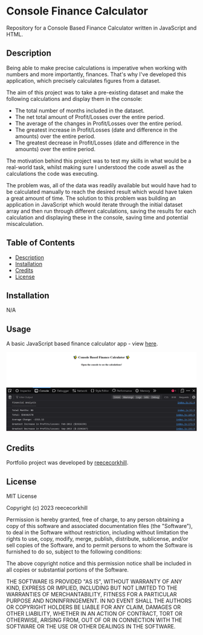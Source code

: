 # Console Finance Calculator
Repository for a Console Based Finance Calculator written in JavaScript and HTML.

## Description

Being able to make precise calculations is imperative when working with numbers and more importantly, finances. That's why I've developed this application, which precisely calculates figures from a dataset.

The aim of this project was to take a pre-existing dataset and make the following calculations and display them in the console:

- The total number of months included in the dataset.
- The net total amount of Profit/Losses over the entire period.
- The average of the changes in Profit/Losses over the entire period.
- The greatest increase in Profit/Losses (date and difference in the amounts) over the entire period.
- The greatest decrease in Profit/Losses (date and difference in the amounts) over the entire period.

The motivation behind this project was to test my skills in what would be a real-world task, whilst making sure I understood the code aswell as the calculations the code was executing.

The problem was, all of the data was readily available but would have had to be calculated manually to reach the desired result which would have taken a great amount of time. The solution to this problem was building an application in JavaScript which would iterate through the initial dataset array and then run through different calculations, saving the results for each calculation and displaying these in the console, saving time and potential miscalculation.

## Table of Contents

- [Description](#description)
- [Installation](#installation)
- [Credits](#credits)
- [License](#license)

## Installation

N/A

## Usage

A basic JavaScript based finance calculator app - view <a href="https://reececorkhill.github.io/console-finances/"> here</a>.

![Screenshot of finance calculator homepage.](images/Console-Finance.PNG)

## Credits

Portfolio project was developed by <a href="https://github.com/reececorkhill">reececorkhill</a>.

## License

MIT License

Copyright (c) 2023 reececorkhill

Permission is hereby granted, free of charge, to any person obtaining a copy
of this software and associated documentation files (the "Software"), to deal
in the Software without restriction, including without limitation the rights
to use, copy, modify, merge, publish, distribute, sublicense, and/or sell
copies of the Software, and to permit persons to whom the Software is
furnished to do so, subject to the following conditions:

The above copyright notice and this permission notice shall be included in all
copies or substantial portions of the Software.

THE SOFTWARE IS PROVIDED "AS IS", WITHOUT WARRANTY OF ANY KIND, EXPRESS OR
IMPLIED, INCLUDING BUT NOT LIMITED TO THE WARRANTIES OF MERCHANTABILITY,
FITNESS FOR A PARTICULAR PURPOSE AND NONINFRINGEMENT. IN NO EVENT SHALL THE
AUTHORS OR COPYRIGHT HOLDERS BE LIABLE FOR ANY CLAIM, DAMAGES OR OTHER
LIABILITY, WHETHER IN AN ACTION OF CONTRACT, TORT OR OTHERWISE, ARISING FROM,
OUT OF OR IN CONNECTION WITH THE SOFTWARE OR THE USE OR OTHER DEALINGS IN THE
SOFTWARE.

